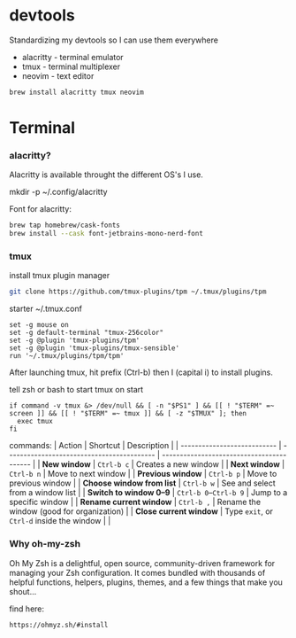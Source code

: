 # devtools
Standardizing my devtools so I can use them everywhere

- alacritty - terminal emulator
- tmux - terminal multiplexer
- neovim - text editor

```bash
brew install alacritty tmux neovim
```

# Terminal

### alacritty?
Alacritty is available throught the different OS's I use. 

mkdir -p ~/.config/alacritty

Font for alacritty:
```bash
brew tap homebrew/cask-fonts
brew install --cask font-jetbrains-mono-nerd-font
```

### tmux

install tmux plugin manager
```bash
git clone https://github.com/tmux-plugins/tpm ~/.tmux/plugins/tpm
```

starter ~/.tmux.conf
```
set -g mouse on
set -g default-terminal "tmux-256color"
set -g @plugin 'tmux-plugins/tpm'
set -g @plugin 'tmux-plugins/tmux-sensible'
run '~/.tmux/plugins/tpm/tpm'
```
After launching tmux, hit prefix (Ctrl-b) then I (capital i) to install plugins.

tell zsh or bash to start tmux on start

```
if command -v tmux &> /dev/null && [ -n "$PS1" ] && [[ ! "$TERM" =~ screen ]] && [[ ! "$TERM" =~ tmux ]] && [ -z "$TMUX" ]; then
  exec tmux
fi
```

commands:
| Action                      | Shortcut                                   | Description                               |
| --------------------------- | ------------------------------------------ | ----------------------------------------- |
| **New window**              | `Ctrl-b c`                                 | Creates a new window                      |
| **Next window**             | `Ctrl-b n`                                 | Move to next window                       |
| **Previous window**         | `Ctrl-b p`                                 | Move to previous window                   |
| **Choose window from list** | `Ctrl-b w`                                 | See and select from a window list         |
| **Switch to window 0–9**    | `Ctrl-b 0`–`Ctrl-b 9`                      | Jump to a specific window                 |
| **Rename current window**   | `Ctrl-b ,`                                 | Rename the window (good for organization) |
| **Close current window**    | Type `exit`, or `Ctrl-d` inside the window |                                           |



### Why oh-my-zsh

Oh My Zsh is a delightful, open source, community-driven framework for managing your Zsh configuration. It comes bundled with thousands of helpful functions, helpers, plugins, themes, and a few things that make you shout...

find here:
```bash
https://ohmyz.sh/#install
```

